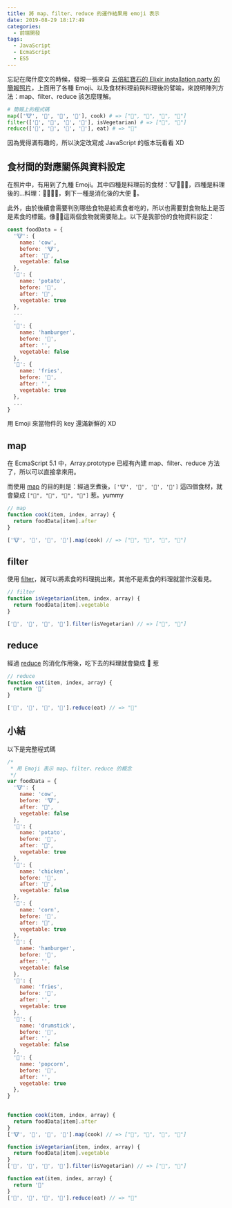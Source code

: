 ```yaml
---
title: 將 map、filter、reduce 的運作結果用 emoji 表示
date: 2019-08-29 18:17:49
categories:
  - 前端開發
tags: 
  - JavaScript
  - EcmaScript
  - ES5
---
```


忘記在爬什麼文的時候，發現一張來自 [五倍紅寶石的 Elixir installation party 的簡報照片](https://www.facebook.com/photo.php?fbid=2207033829313801&set=a.227844993899371&type=3&theater)，上面用了各種 Emoji、以及食材料理前與料理後的譬喻，來說明陣列方法：map、filter、reduce 該怎麼理解。

```python
# 簡報上的程式碼
map(['🐮', '🥔', '🐔', '🌽'], cook) # => ["🍔", "🍟", "🍗", "🍿"]
filter(['🍔', '🍟', '🍗', '🍿'], isVegetarian) # => ["🥔", "🌽"]
reduce(['🍔', '🍟', '🍗', '🍿'], eat) # => "💩"
```

因為覺得滿有趣的，所以決定改寫成 JavaScript 的版本玩看看 XD

<!-- more -->

## 食材間的對應關係與資料設定

在照片中，有用到了九種 Emoji。其中四種是料理前的食材：🐮🥔🐔🌽，四種是料理後的…料理：🍔🍟🍗🍿，剩下一種是消化後的大便 💩。

此外，由於後續會需要判別哪些食物是給素食者吃的，所以也需要對食物貼上是否是素食的標籤。像🍟🍿這兩個食物就需要貼上。以下是我部份的食物資料設定：

```js
const foodData = {
  '🐮': {
    name: 'cow',
    before: '🐮',
    after: '🍔',
    vegetable: false
  },
  '🥔': {
    name: 'potato',
    before: '🥔',
    after: '🍟',
    vegetable: true
  },
  ...
  ,
  '🍔': {
    name: 'hamburger',
    before: '🍔',
    after: '',
    vegetable: false
  },
  '🍟': {
    name: 'fries',
    before: '🍟',
    after: '',
    vegetable: true
  },
  ...
}
```

用 Emoji 來當物件的 key 還滿新鮮的 XD

## map

在 EcmaScript 5.1 中，Array.prototype 已經有內建 map、filter、reduce 方法了，所以可以直接拿來用。

而使用 [map](https://developer.mozilla.org/zh-TW/docs/Web/JavaScript/Reference/Global_Objects/Array/map) 的目的則是：經過烹煮後，`['🐮', '🥔', '🐔', '🌽']` 這四個食材，就會變成 `["🍔", "🍟", "🍗", "🍿"]` 惹。yummy

```js
// map
function cook(item, index, array) {
  return foodData[item].after
}

['🐮', '🥔', '🐔', '🌽'].map(cook) // => ["🍔", "🍟", "🍗", "🍿"]
```

## filter

使用 [filter](https://developer.mozilla.org/zh-TW/docs/Web/JavaScript/Reference/Global_Objects/Array/filter)，就可以將素食的料理挑出來，其他不是素食的料理就當作沒看見。

```js
// filter
function isVegetarian(item, index, array) {
  return foodData[item].vegetable
}

['🍔', '🍟', '🍗', '🍿'].filter(isVegetarian) // => ["🥔", "🌽"]
```


## reduce

經過 [reduce](https://developer.mozilla.org/zh-TW/docs/Web/JavaScript/Reference/Global_Objects/Array/Reduce) 的消化作用後，吃下去的料理就會變成 💩 惹

```js
// reduce
function eat(item, index, array) {
  return '💩'   
}

['🍔', '🍟', '🍗', '🍿'].reduce(eat) // => "💩"
```

## 小結

以下是完整程式碼

```js
/*
 * 用 Emoji 表示 map、filter、reduce 的概念
 */
var foodData = {
  '🐮': {
    name: 'cow',
    before: '🐮',
    after: '🍔',
    vegetable: false
  },
  '🥔': {
    name: 'potato',
    before: '🥔',
    after: '🍟',
    vegetable: true
  },
  '🐔': {
    name: 'chicken',
    before: '🐔',
    after: '🍗',
    vegetable: false
  },
  '🌽': {
    name: 'corn',
    before: '🌽',
    after: '🍿',
    vegetable: true
  },
  '🍔': {
    name: 'hamburger',
    before: '🍔',
    after: '',
    vegetable: false
  },
  '🍟': {
    name: 'fries',
    before: '🍟',
    after: '',
    vegetable: true
  },
  '🍗': {
    name: 'drumstick',
    before: '🍗',
    after: '',
    vegetable: false
  },
  '🍿': {
    name: 'popcorn',
    before: '🍿',
    after: '',
    vegetable: true
  },
}
　

function cook(item, index, array) {
  return foodData[item].after
}
['🐮', '🥔', '🐔', '🌽'].map(cook) // => ["🍔", "🍟", "🍗", "🍿"]

function isVegetarian(item, index, array) {
  return foodData[item].vegetable
}
['🍔', '🍟', '🍗', '🍿'].filter(isVegetarian) // => ["🥔", "🌽"]

function eat(item, index, array) {
  return '💩' 
}
['🍔', '🍟', '🍗', '🍿'].reduce(eat) // => "💩"
```